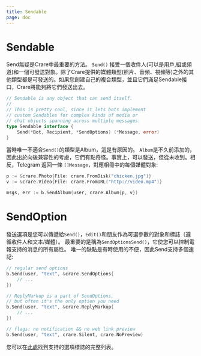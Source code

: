 ```yaml
---
title: Sendable
page: doc
---
```


# Sendable

Send無疑是Crare中最重要的方法。 `Send()` 接受一個收件人(可以是用戶,組或頻道)和一個可發送對象。除了Crare提供的媒體類型(照片、音頻、視頻等)之外的其他類型都是可發送的。如果您創建自己的複合類型，並且它們滿足Sendable接口，Crare將能夠將它們發送出去。

```go
// Sendable is any object that can send itself.
//
// This is pretty cool, since it lets bots implement
// custom Sendables for complex kinds of media or
// chat objects spanning across multiple messages.
type Sendable interface {
	Send(*Bot, Recipient, *SendOptions) (*Message, error)
}
```

當時唯一不適合`Send()`的類型是Album，這是有原因的。 `Album`是不久前添加的，因此出於向後兼容性的考慮，它們有點奇怪。事實上，可以發送，但從未收到。相反，Telegram 返回一條 `[]Message`，對應相冊中的每個媒體對象:
```go
p := &crare.Photo{File: crare.FromDisk("chicken.jpg")}
v := &crare.Video{File: crare.FromURL("http://video.mp4")}

msgs, err := b.SendAlbum(user, crare.Album{p, v})
```

# SendOption

發送選項是您可以傳遞給`Send()`，`Edit()`和朋友作為可選參數的對象和標誌（遵循收件人和文本/媒體）。 最重要的是稱為`SendOptionsSend()`，它使您可以控制電報支持的消息的所有屬性。 唯一的缺點是有時使用的不便，因此Send支持多個速記:

```go
// regular send options
b.Send(user, "text", &crare.SendOptions{
	// ...
})

// ReplyMarkup is a part of SendOptions,
// but often it's the only option you need
b.Send(user, "text", &crare.ReplyMarkup{
	// ...
})

// flags: no notification && no web link preview
b.Send(user, "text", crare.Silent, crare.NoPreview)
```

您可以在[此處](https://pkg.go.dev/gopkg.in/crare.v1#Option)找到支持的選項標誌的完整列表。